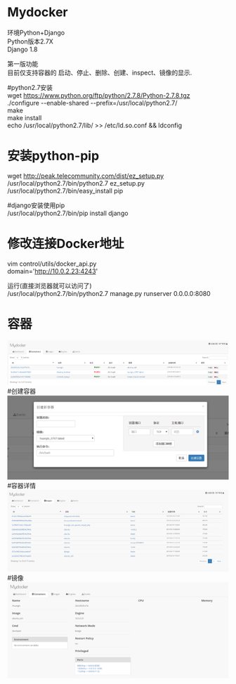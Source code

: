 # Mydocker
环境Python+Django<br />
Python版本2.7X <br />
Django 1.8 <br />

第一版功能<br />
   目前仅支持容器的 启动、停止、删除、创建、inspect、镜像的显示.<br />

#python2.7安装 <br />
wget https://www.python.org/ftp/python/2.7.8/Python-2.7.8.tgz <br />
./configure --enable-shared --prefix=/usr/local/python2.7/<br />
make<br />
make install<br />
echo /usr/local/python2.7/lib/ >> /etc/ld.so.conf && ldconfig<br />

# 安装python-pip
wget http://peak.telecommunity.com/dist/ez_setup.py<br />
/usr/local/python2.7/bin/python2.7 ez_setup.py <br />
/usr/local/python2.7/bin/easy_install pip<br />

#django安装使用pip <br />
/usr/local/python2.7/bin/pip install django <br />

# 修改连接Docker地址 <br />
vim control/utils/docker_api.py <br />
domain='http://10.0.2.23:4243' <br />

运行(直接浏览器就可以访问了) <br />
/usr/local/python2.7/bin/python2.7 manage.py runserver 0.0.0.0:8080 <br />
# 容器
![Aaron Swartz](https://github.com/davidchenlj/Mydocker/raw/master/img/1.png)
#创建容器<br />
![Aaron Swartz](https://github.com/davidchenlj/Mydocker/raw/master/img/2.png)
#容器详情<br />
![Aaron Swartz](https://github.com/davidchenlj/Mydocker/raw/master/img/3.png)
#镜像<br />
![Aaron Swartz](https://github.com/davidchenlj/Mydocker/raw/master/img/4.png)


